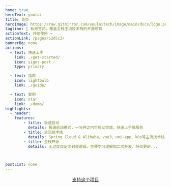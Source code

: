 ```yaml
---
home: true
heroText: youlai
title: 首页
heroImage: https://raw.gitmirror.com/youlaitech/image/main/docs/logo.png
tagline: 🚀 有来官网，覆盖全栈主流技术栈的开源项目
actionText: 开始使用 →
actionLink: /pages/52d5c3/
bannerBg: none
actions:
  - text: 快速上手
    link: ./get-started/
    icon: signs-post
    type: primary

  - text: 指南
    icon: lightbulb
    link: ./guide/

  - text: 案例
    icon: star
    link: ./demo/
highlights:
  - header:
    features:
        - title: 极速启动
          details: 极速启动模式，一分钟之内可启动完成，快速上手微服务
        - title: 主流技术栈
          details: Spring Cloud & Alibaba、vue3、uni-app、k8s等主流技术栈
        - title: 全栈开源
          details: 无过度自定义封装逻辑，方便学习理解和二次开发，持续更新...



postList: none
---
```

<p align="center">
  <a class="become-sponsor" href="/pages/1b12ed/">支持这个项目</a>
</p>
